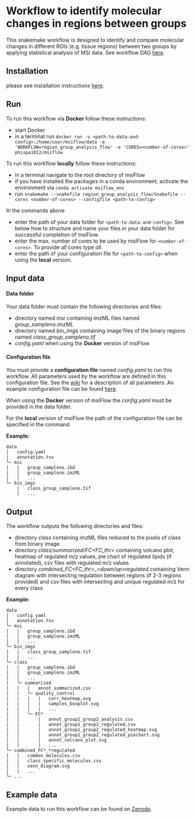 # Workflow to identify molecular changes in regions between groups
This snakemake workflow is designed to identify and compare molecular changes in different ROIs (e.g. tissue regions) between 
two groups by applying statistical analysis of MSI data. See workflow DAG 
[here](https://github.com/Immunodynamics-Engel-Lab/msiflow/blob/main/region_group_analysis_flow/dag.pdf).

## Installation
please see installation instructions [here](https://github.com/Immunodynamics-Engel-Lab/msiflow).

## Run
To run this workflow via **Docker** follow these instructions:
  - start Docker
  - in a terminal run `docker run -v <path-to-data-and-config>:/home/user/msiflow/data -e 'WORKFLOW=region_group_analysis_flow' -e 'CORES=<number-of-cores>' phispa1812/msiflow`

To run this workflow **locally** follow these instructions:
- in a terminal navigate to the root directory of msiFlow
- if you have installed the packages in a conda environment, activate the environment via `conda activate msiflow_env`
- run `snakemake --snakefile region_group_analysis_flow/Snakefile --cores <number-of-cores> --configfile <path-to-config>`

In the commands above
- enter the path of your data folder for `<path-to-data-and-config>`. See below how to structure and 
name your files in your data folder for successful completion of msiFlow.
- enter the max. number of cores to be used by msiFlow for `<number-of-cores>`. To provide all cores type *all*.
- enter the path of your configuration file for `<path-to-config>` when using the **local** version. 

## Input data
#### Data folder
Your data folder must contain the following directories and files:
- directory named *msi* containing imzML files named *group_sampleno.imzML*
- directory named *bin_imgs* containing image files of the binary regions named *class_group_sampleno.tif*
- *config.yaml* when using the **Docker** version of msiFlow

#### Configuration file
You must provide a **configuration file** named *config.yaml* to run this workflow. All parameters used by the workflow are defined in
this configuration file. See the [wiki]() for a description of all parameters. An example configuration file can be
found [here](https://github.com/Immunodynamics-Engel-Lab/msiflow/blob/main/msi_segmentation_flow/data/config.yaml).

When using the **Docker** version of msiFlow the *config.yaml* must be provided in the data folder. 

For the **local** version of msiFlow the path of the configuration file can be specified in the command.

**Example:**
```
data
|   config.yaml
|   annotation.tsv
└─ msi
|   |   group_sampleno.ibd
|   |   group_sampleno.imzML
|   |   ...
└─ bin_imgs
    |   class_group_sampleno.tif
    |   ...
```

## Output
The workflow outputs the following directories and files:
- directory *class* containing imzML files reduced to the pixels of class from binary image
- directory *class/summarized/FC<FC_thr>* containing volcano plot, heatmap of regulated m/z values, 
pie chart of regulated lipids (if annotated), csv files with regulated m/z values
- directory *combined_FC<FC_thr>_<down/up>regulated* containing Venn diagram with intersecting regulation 
between regions (if 2-3 regions provided) and csv files with intersecting and unique regulated m/z for every class

**Example:**
```
data
|   config.yaml
|   annotation.tsv
└─ msi
|   |   group_sampleno.ibd
|   |   group_sampleno.imzML
|   |   ...
└─ bin_imgs
|   |   class_group_sampleno.tif
|   |   ...
└─ class
|   |   group_sampleno.ibd
|   |   group_sampleno.imzML 
|   |   ...
|   └─ summarized
|   |   |   annot_summarized.csv
|   |   └─ quality_control
|   |   |   |   corr_heatmap.svg
|   |   |   |   samples_boxplot.svg
|   |   |   |   ...
|   |   └─ FC*
|   |       |   annot_group1_group2_analysis.csv
|   |       |   annot_group1_group2_regulated.csv
|   |       |   annot_group1_group2_regulated_heatmap.svg
|   |       |   annot_group1_group2_regulated_piechart.svg
|   |       |   annot_volcano_plot.svg
|   |       |   ...
└─ combined_FC*_*regulated
|   |   common_molecules.csv
|   |   class_specific_molecules.csv
|   |   venn_diagram.svg
|   |   ...   
└─ ...
```

## Example data
Example data to run this workflow can be found on [Zenodo]().